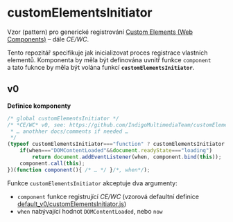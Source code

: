 # customElementsInitiator
Vzor (pattern) pro generické registrování [Custom Elements (Web Components)](https://developer.mozilla.org/en-US/docs/Web/Web_Components/Using_custom_elements) – dále *CE/WC*.

Tento repozitář specifikuje jak inicializovat proces registrace vlastních elementů. Komponenta by měla být definována uvnitř funkce `component` a tato fuknce by měla být volána funkcí **`customElementsInitiator`**.

## v0
**Definice komponenty**
```JavaScript
/* global customElementsInitiator */
/* *CE/WC* v0, see: https://github.com/IndigoMultimediaTeam/customElementsInitiator
 * … anothher docs/comments if needed …
 */
(typeof customElementsInitiator==="function" ? customElementsInitiator : function customElementsInitiator(component, when= "now"){
    if(when==="DOMContentLoaded"&&document.readyState==="loading")
        return document.addEventListener(when, component.bind(this));
    component.call(this);
})(function component(){ /* … */ }/*, when*/);
```
Funkce `customElementsInitiator` akceptuje dva argumenty:
- `component` funkce registrující *CE/WC* (vzorová defaultní definice [default_v0/customElementsInitiator.js](./default_v0/customElementsInitiator.js))
- `when` nabývající hodnot `DOMContentLoaded`, nebo `now`
